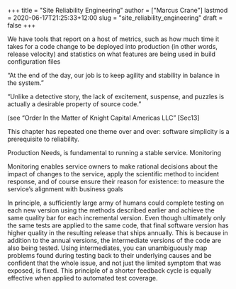 +++
title = "Site Reliability Engineering"
author = ["Marcus Crane"]
lastmod = 2020-06-17T21:25:33+12:00
slug = "site_reliability_engineering"
draft = false
+++

We have tools that report on a host of metrics, such as how much time it takes for a code change to be deployed into production (in other words, release velocity) and statistics on what features are being used in build configuration files

“At the end of the day, our job is to keep agility and stability in balance in the system.”

“Unlike a detective story, the lack of excitement, suspense, and puzzles is actually a desirable property of source code.”

(see “Order In the Matter of Knight Capital Americas LLC” [Sec13]

This chapter has repeated one theme over and over: software simplicity is a prerequisite to reliability.

Production Needs, is fundamental to running a stable service. Monitoring

Monitoring enables service owners to make rational decisions about the impact of changes to the service, apply the scientific method to incident response, and of course ensure their reason for existence: to measure the service’s alignment with business goals

In principle, a sufficiently large army of humans could complete testing on each new version using the methods described earlier and achieve the same quality bar for each incremental version. Even though ultimately only the same tests are applied to the same code, that final software version has higher quality in the resulting release that ships annually. This is because in addition to the annual versions, the intermediate versions of the code are also being tested. Using intermediates, you can unambiguously map problems found during testing back to their underlying causes and be confident that the whole issue, and not just the limited symptom that was exposed, is fixed. This principle of a shorter feedback cycle is equally effective when applied to automated test coverage.
